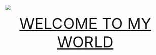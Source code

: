 <img src="https://engineering.purdue.edu/DELP/sites/default/files/wordle2_0.png">

<p align= "center"> <font size="+5">
  <u>WELCOME TO MY WORLD</u>
</font></p> 
